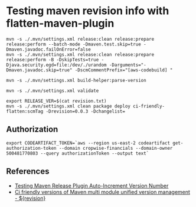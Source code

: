 # Testing maven revision info with flatten-maven-plugin

```shell
mvn -s ./.mvn/settings.xml release:clean release:prepare release:perform --batch-mode -Dmaven.test.skip=true -Dmaven.javadoc.failOnError=false  
mvn -s ./.mvn/settings.xml release:clean release:prepare release:perform -B -DskipTests=true -Djava.security.egd=file:/dev/./urandom -Darguments="-Dmaven.javadoc.skip=true" -DscmCommentPrefix="[aws-codebuild] "

mvn -s ./.mvn/settings.xml build-helper:parse-version

mvn -s ./.mvn/settings.xml validate
```

```shell
export RELEASE_VER=$(cat revision.txt)
mvn -s ./.mvn/settings.xml clean package deploy ci-friendly-flatten:scmTag -Drevision=0.0.3 -Dchangelist=
```

## Authorization

```shell
export CODEARTIFACT_TOKEN=`aws --region us-east-2 codeartifact get-authorization-token --domain cropwise-financials --domain-owner 500481770803 --query authorizationToken --output text`
```


## References
* [Testing Maven Release Plugin Auto-Increment Version Number](https://www.javacodegeeks.com/2020/02/testing-maven-release-plugin-auto-increment-version-number.html)
* [Ci friendly versions of Maven multi module unified version management - ${revision}](https://cdmana.com/2021/03/20210308060558968h.html)
